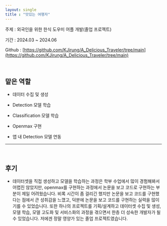 ```yaml
---
layout: single
title : "맛있는 여행자"
---
```


주제 : 외국인을 위한 한식 도우미 어플 개발(졸업 프로젝트)

기간 : 2024.03 ~ 2024.06

Github : [https://github.com/KJirung/A_Delicious_Traveler/tree/main](https://github.com/KJirung/A_Delicious_Traveler/tree/main)

<br/>



## 맡은 역할

- 데이터 수집 및 생성

- Detection 모델 학습

- Classification 모델 학습

- Openmax 구현

- 앱 내 Detection 모델 연동

  

---

<br/>



## 후기

- 데이터셋을 직접 생성하고 모델을 학습하는 과정은 학부 수업에서 많이 경험해봐서 어렵진 않았지만, openmax를 구현하는 과정에서 논문을 보고 코드로 구현하는 부분이 제일 어려웠습니다. 비록 시간이 좀 걸리긴 했지만 논문을 보고 코드를 구현했다는 점에서 큰 성취감을 느꼈고, 덕분에 논문을 보고 코드를 구현하는 실력을 많이 기를 수 있었습니다. 또한 하나의 프로젝트를 기획/설계하고 데이터셋 수집 및 생성, 모델 학습, 모델 고도화 및 서비스화의 과정을 겪으면서 한층 더 성숙한 개발자가 될 수 있었습니다. 저에겐 정말 영양가 있는 졸업 프로젝트였습니다.
